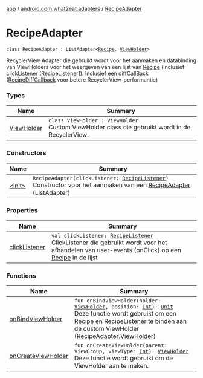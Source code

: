 [app](../../index.md) / [android.com.what2eat.adapters](../index.md) / [RecipeAdapter](./index.md)

# RecipeAdapter

`class RecipeAdapter : ListAdapter<`[`Recipe`](../../android.com.what2eat.network/-recipe/index.md)`, `[`ViewHolder`](-view-holder/index.md)`>`

RecyclerView Adapter die gebruikt wordt voor het aanmaken en databinding van ViewHolders voor
het weergeven van een lijst van [Recipe](../../android.com.what2eat.network/-recipe/index.md) (inclusief clickListener ([RecipeListener](../-recipe-listener/index.md)]). Inclusief
een diffCallBack ([RecipeDiffCallback](../-recipe-diff-callback/index.md) voor betere RecyclerView-performantie)

### Types

| Name | Summary |
|---|---|
| [ViewHolder](-view-holder/index.md) | `class ViewHolder : ViewHolder`<br>Custom ViewHolder class die gebruikt wordt in de RecyclerView. |

### Constructors

| Name | Summary |
|---|---|
| [&lt;init&gt;](-init-.md) | `RecipeAdapter(clickListener: `[`RecipeListener`](../-recipe-listener/index.md)`)`<br>Constructor voor het aanmaken van een [RecipeAdapter](./index.md) (ListAdapter) |

### Properties

| Name | Summary |
|---|---|
| [clickListener](click-listener.md) | `val clickListener: `[`RecipeListener`](../-recipe-listener/index.md)<br>ClickListener die gebruikt wordt voor het afhandelen van user-events (onClick) op een [Recipe](../../android.com.what2eat.network/-recipe/index.md) in de lijst |

### Functions

| Name | Summary |
|---|---|
| [onBindViewHolder](on-bind-view-holder.md) | `fun onBindViewHolder(holder: `[`ViewHolder`](-view-holder/index.md)`, position: `[`Int`](https://kotlinlang.org/api/latest/jvm/stdlib/kotlin/-int/index.html)`): `[`Unit`](https://kotlinlang.org/api/latest/jvm/stdlib/kotlin/-unit/index.html)<br>Deze functie wordt gebruikt om een [Recipe](../../android.com.what2eat.network/-recipe/index.md) en [RecipeListener](../-recipe-listener/index.md) te binden aan de custom ViewHolder ([RecipeAdapter.ViewHolder](-view-holder/index.md)) |
| [onCreateViewHolder](on-create-view-holder.md) | `fun onCreateViewHolder(parent: ViewGroup, viewType: `[`Int`](https://kotlinlang.org/api/latest/jvm/stdlib/kotlin/-int/index.html)`): `[`ViewHolder`](-view-holder/index.md)<br>Deze functie wordt gebruikt om de ViewHolder aan te maken. |
